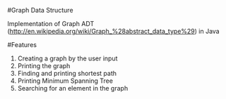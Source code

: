 #Graph Data Structure

Implementation of Graph ADT (http://en.wikipedia.org/wiki/Graph_%28abstract_data_type%29) in Java

#Features
1. Creating a graph by the user input
2. Printing the graph
3. Finding and printing shortest path
4. Printing Minimum Spanning Tree
5. Searching for an element in the graph
 
